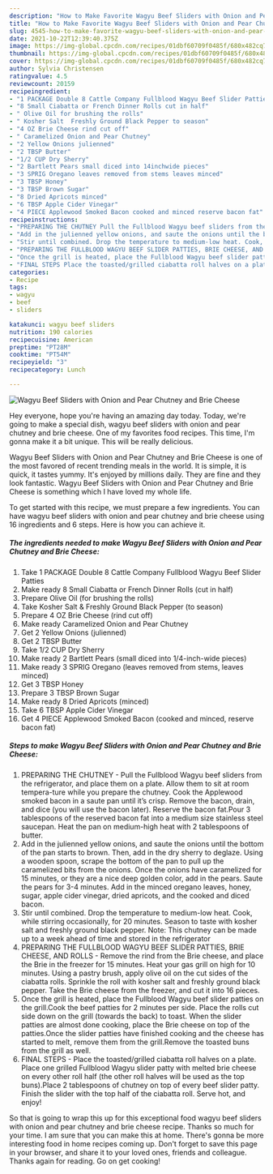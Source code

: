 ```yaml
---
description: "How to Make Favorite Wagyu Beef Sliders with Onion and Pear Chutney and Brie Cheese"
title: "How to Make Favorite Wagyu Beef Sliders with Onion and Pear Chutney and Brie Cheese"
slug: 4545-how-to-make-favorite-wagyu-beef-sliders-with-onion-and-pear-chutney-and-brie-cheese
date: 2021-10-22T12:39:40.375Z
image: https://img-global.cpcdn.com/recipes/01dbf60709f0485f/680x482cq70/wagyu-beef-sliders-with-onion-and-pear-chutney-and-brie-cheese-recipe-main-photo.jpg
thumbnail: https://img-global.cpcdn.com/recipes/01dbf60709f0485f/680x482cq70/wagyu-beef-sliders-with-onion-and-pear-chutney-and-brie-cheese-recipe-main-photo.jpg
cover: https://img-global.cpcdn.com/recipes/01dbf60709f0485f/680x482cq70/wagyu-beef-sliders-with-onion-and-pear-chutney-and-brie-cheese-recipe-main-photo.jpg
author: Sylvia Christensen
ratingvalue: 4.5
reviewcount: 20159
recipeingredient:
- "1 PACKAGE Double 8 Cattle Company Fullblood Wagyu Beef Slider Patties"
- "8 Small Ciabatta or French Dinner Rolls cut in half"
- " Olive Oil for brushing the rolls"
- " Kosher Salt  Freshly Ground Black Pepper to season"
- "4 OZ Brie Cheese rind cut off"
- " Caramelized Onion and Pear Chutney"
- "2 Yellow Onions julienned"
- "2 TBSP Butter"
- "1/2 CUP Dry Sherry"
- "2 Bartlett Pears small diced into 14inchwide pieces"
- "3 SPRIG Oregano leaves removed from stems leaves minced"
- "3 TBSP Honey"
- "3 TBSP Brown Sugar"
- "8 Dried Apricots minced"
- "6 TBSP Apple Cider Vinegar"
- "4 PIECE Applewood Smoked Bacon cooked and minced reserve bacon fat"
recipeinstructions:
- "PREPARING THE CHUTNEY Pull the Fullblood Wagyu beef sliders from the refrigerator, and place them on a plate. Allow them to sit at room tempera-ture while you prepare the chutney. Cook the Applewood smoked bacon in a saute pan until it’s crisp. Remove the bacon, drain, and dice (you will use the bacon later). Reserve the bacon fat.Pour 3 tablespoons of the reserved bacon fat into a medium size stainless steel saucepan. Heat the pan on medium-high heat with 2 tablespoons of butter."
- "Add in the julienned yellow onions, and saute the onions until the bottom of the pan starts to brown. Then, add in the dry sherry to deglaze. Using a wooden spoon, scrape the bottom of the pan to pull up the caramelized bits from the onions. Once the onions have caramelized for 15 minutes, or they are a nice deep golden color, add in the pears. Saute the pears for 3-4 minutes. Add in the minced oregano leaves, honey, sugar, apple cider vinegar, dried apricots, and the cooked and diced bacon."
- "Stir until combined. Drop the temperature to medium-low heat. Cook, while stirring occasionally, for 20 minutes. Season to taste with kosher salt and freshly ground black pepper. Note: This chutney can be made up to a week ahead of time and stored in the refrigerator"
- "PREPARING THE FULLBLOOD WAGYU BEEF SLIDER PATTIES, BRIE CHEESE, AND ROLLS Remove the rind from the Brie cheese, and place the Brie in the freezer for 15 minutes. Heat your gas grill on high for 10 minutes. Using a pastry brush, apply olive oil on the cut sides of the ciabatta rolls. Sprinkle the roll with kosher salt and freshly ground black pepper. Take the Brie cheese from the freezer, and cut it into 16 pieces."
- "Once the grill is heated, place the Fullblood Wagyu beef slider patties on the grill.Cook the beef patties for 2 minutes per side. Place the rolls cut side down on the grill (towards the back) to toast. When the slider patties are almost done cooking, place the Brie cheese on top of the patties.Once the slider patties have finished cooking and the cheese has started to melt, remove them from the grill.Remove the toasted buns from the grill as well."
- "FINAL STEPS Place the toasted/grilled ciabatta roll halves on a plate. Place one grilled Fullblood Wagyu slider patty with melted brie cheese on every other roll half (the other roll halves will be used as the top buns).Place 2 tablespoons of chutney on top of every beef slider patty. Finish the slider with the top half of the ciabatta roll. Serve hot, and enjoy!"
categories:
- Recipe
tags:
- wagyu
- beef
- sliders

katakunci: wagyu beef sliders 
nutrition: 190 calories
recipecuisine: American
preptime: "PT28M"
cooktime: "PT54M"
recipeyield: "3"
recipecategory: Lunch

---
```



![Wagyu Beef Sliders with Onion and Pear Chutney and Brie Cheese](https://img-global.cpcdn.com/recipes/01dbf60709f0485f/680x482cq70/wagyu-beef-sliders-with-onion-and-pear-chutney-and-brie-cheese-recipe-main-photo.jpg)

Hey everyone, hope you're having an amazing day today. Today, we're going to make a special dish, wagyu beef sliders with onion and pear chutney and brie cheese. One of my favorites food recipes. This time, I'm gonna make it a bit unique. This will be really delicious.



Wagyu Beef Sliders with Onion and Pear Chutney and Brie Cheese is one of the most favored of recent trending meals in the world. It is simple, it is quick, it tastes yummy. It's enjoyed by millions daily. They are fine and they look fantastic. Wagyu Beef Sliders with Onion and Pear Chutney and Brie Cheese is something which I have loved my whole life.


To get started with this recipe, we must prepare a few ingredients. You can have wagyu beef sliders with onion and pear chutney and brie cheese using 16 ingredients and 6 steps. Here is how you can achieve it.

<!--inarticleads1-->

##### The ingredients needed to make Wagyu Beef Sliders with Onion and Pear Chutney and Brie Cheese:

1. Take 1 PACKAGE Double 8 Cattle Company Fullblood Wagyu Beef Slider Patties
1. Make ready 8 Small Ciabatta or French Dinner Rolls (cut in half)
1. Prepare  Olive Oil (for brushing the rolls)
1. Take  Kosher Salt &amp; Freshly Ground Black Pepper (to season)
1. Prepare 4 OZ Brie Cheese (rind cut off)
1. Make ready  Caramelized Onion and Pear Chutney
1. Get 2 Yellow Onions (julienned)
1. Get 2 TBSP Butter
1. Take 1/2 CUP Dry Sherry
1. Make ready 2 Bartlett Pears (small diced into 1/4-inch-wide pieces)
1. Make ready 3 SPRIG Oregano (leaves removed from stems, leaves minced)
1. Get 3 TBSP Honey
1. Prepare 3 TBSP Brown Sugar
1. Make ready 8 Dried Apricots (minced)
1. Take 6 TBSP Apple Cider Vinegar
1. Get 4 PIECE Applewood Smoked Bacon (cooked and minced, reserve bacon fat)




<!--inarticleads2-->

##### Steps to make Wagyu Beef Sliders with Onion and Pear Chutney and Brie Cheese:

1. PREPARING THE CHUTNEY - Pull the Fullblood Wagyu beef sliders from the refrigerator, and place them on a plate. Allow them to sit at room tempera-ture while you prepare the chutney. Cook the Applewood smoked bacon in a saute pan until it’s crisp. Remove the bacon, drain, and dice (you will use the bacon later). Reserve the bacon fat.Pour 3 tablespoons of the reserved bacon fat into a medium size stainless steel saucepan. Heat the pan on medium-high heat with 2 tablespoons of butter.
1. Add in the julienned yellow onions, and saute the onions until the bottom of the pan starts to brown. Then, add in the dry sherry to deglaze. Using a wooden spoon, scrape the bottom of the pan to pull up the caramelized bits from the onions. Once the onions have caramelized for 15 minutes, or they are a nice deep golden color, add in the pears. Saute the pears for 3-4 minutes. Add in the minced oregano leaves, honey, sugar, apple cider vinegar, dried apricots, and the cooked and diced bacon.
1. Stir until combined. Drop the temperature to medium-low heat. Cook, while stirring occasionally, for 20 minutes. Season to taste with kosher salt and freshly ground black pepper. Note: This chutney can be made up to a week ahead of time and stored in the refrigerator
1. PREPARING THE FULLBLOOD WAGYU BEEF SLIDER PATTIES, BRIE CHEESE, AND ROLLS - Remove the rind from the Brie cheese, and place the Brie in the freezer for 15 minutes. Heat your gas grill on high for 10 minutes. Using a pastry brush, apply olive oil on the cut sides of the ciabatta rolls. Sprinkle the roll with kosher salt and freshly ground black pepper. Take the Brie cheese from the freezer, and cut it into 16 pieces.
1. Once the grill is heated, place the Fullblood Wagyu beef slider patties on the grill.Cook the beef patties for 2 minutes per side. Place the rolls cut side down on the grill (towards the back) to toast. When the slider patties are almost done cooking, place the Brie cheese on top of the patties.Once the slider patties have finished cooking and the cheese has started to melt, remove them from the grill.Remove the toasted buns from the grill as well.
1. FINAL STEPS - Place the toasted/grilled ciabatta roll halves on a plate. Place one grilled Fullblood Wagyu slider patty with melted brie cheese on every other roll half (the other roll halves will be used as the top buns).Place 2 tablespoons of chutney on top of every beef slider patty. Finish the slider with the top half of the ciabatta roll. Serve hot, and enjoy!




So that is going to wrap this up for this exceptional food wagyu beef sliders with onion and pear chutney and brie cheese recipe. Thanks so much for your time. I am sure that you can make this at home. There's gonna be more interesting food in home recipes coming up. Don't forget to save this page in your browser, and share it to your loved ones, friends and colleague. Thanks again for reading. Go on get cooking!
